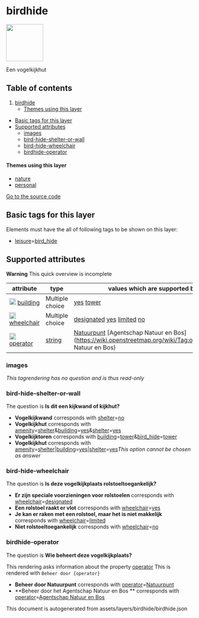 

 birdhide 
==========



<img src='https://mapcomplete.osm.be/./assets/layers/birdhide/birdhide.svg' height="100px"> 

Een vogelkijkhut




## Table of contents

1. [birdhide](#birdhide)
      * [Themes using this layer](#themes-using-this-layer)
  - [Basic tags for this layer](#basic-tags-for-this-layer)
  - [Supported attributes](#supported-attributes)
    + [images](#images)
    + [bird-hide-shelter-or-wall](#bird-hide-shelter-or-wall)
    + [bird-hide-wheelchair](#bird-hide-wheelchair)
    + [birdhide-operator](#birdhide-operator)










#### Themes using this layer 





  - [nature](https://mapcomplete.osm.be/nature)
  - [personal](https://mapcomplete.osm.be/personal)


[Go to the source code](../assets/layers/birdhide/birdhide.json)



 Basic tags for this layer 
---------------------------



Elements must have the all of following tags to be shown on this layer:



  - <a href='https://wiki.openstreetmap.org/wiki/Key:leisure' target='_blank'>leisure</a>=<a href='https://wiki.openstreetmap.org/wiki/Tag:leisure%3Dbird_hide' target='_blank'>bird_hide</a>




 Supported attributes 
----------------------



**Warning** This quick overview is incomplete



attribute | type | values which are supported by this layer
----------- | ------ | ------------------------------------------
[<img src='https://mapcomplete.osm.be/assets/svg/statistics.svg' height='18px'>](https://taginfo.openstreetmap.org/keys/building#values) [building](https://wiki.openstreetmap.org/wiki/Key:building) | Multiple choice | [](https://wiki.openstreetmap.org/wiki/Tag:building%3D) [yes](https://wiki.openstreetmap.org/wiki/Tag:building%3Dyes) [tower](https://wiki.openstreetmap.org/wiki/Tag:building%3Dtower)
[<img src='https://mapcomplete.osm.be/assets/svg/statistics.svg' height='18px'>](https://taginfo.openstreetmap.org/keys/wheelchair#values) [wheelchair](https://wiki.openstreetmap.org/wiki/Key:wheelchair) | Multiple choice | [designated](https://wiki.openstreetmap.org/wiki/Tag:wheelchair%3Ddesignated) [yes](https://wiki.openstreetmap.org/wiki/Tag:wheelchair%3Dyes) [limited](https://wiki.openstreetmap.org/wiki/Tag:wheelchair%3Dlimited) [no](https://wiki.openstreetmap.org/wiki/Tag:wheelchair%3Dno)
[<img src='https://mapcomplete.osm.be/assets/svg/statistics.svg' height='18px'>](https://taginfo.openstreetmap.org/keys/operator#values) [operator](https://wiki.openstreetmap.org/wiki/Key:operator) | [string](../SpecialInputElements.md#string) | [Natuurpunt](https://wiki.openstreetmap.org/wiki/Tag:operator%3DNatuurpunt) [Agentschap Natuur en Bos](https://wiki.openstreetmap.org/wiki/Tag:operator%3DAgentschap Natuur en Bos)




### images 



_This tagrendering has no question and is thus read-only_





### bird-hide-shelter-or-wall 



The question is **Is dit een kijkwand of kijkhut?**





  - **Vogelkijkwand** corresponds with <a href='https://wiki.openstreetmap.org/wiki/Key:shelter' target='_blank'>shelter</a>=<a href='https://wiki.openstreetmap.org/wiki/Tag:shelter%3Dno' target='_blank'>no</a>
  - **Vogelkijkhut** corresponds with <a href='https://wiki.openstreetmap.org/wiki/Key:amenity' target='_blank'>amenity</a>=<a href='https://wiki.openstreetmap.org/wiki/Tag:amenity%3Dshelter' target='_blank'>shelter</a>&<a href='https://wiki.openstreetmap.org/wiki/Key:building' target='_blank'>building</a>=<a href='https://wiki.openstreetmap.org/wiki/Tag:building%3Dyes' target='_blank'>yes</a>&<a href='https://wiki.openstreetmap.org/wiki/Key:shelter' target='_blank'>shelter</a>=<a href='https://wiki.openstreetmap.org/wiki/Tag:shelter%3Dyes' target='_blank'>yes</a>
  - **Vogelkijktoren** corresponds with <a href='https://wiki.openstreetmap.org/wiki/Key:building' target='_blank'>building</a>=<a href='https://wiki.openstreetmap.org/wiki/Tag:building%3Dtower' target='_blank'>tower</a>&<a href='https://wiki.openstreetmap.org/wiki/Key:bird_hide' target='_blank'>bird_hide</a>=<a href='https://wiki.openstreetmap.org/wiki/Tag:bird_hide%3Dtower' target='_blank'>tower</a>
  - **Vogelkijkhut** corresponds with <a href='https://wiki.openstreetmap.org/wiki/Key:amenity' target='_blank'>amenity</a>=<a href='https://wiki.openstreetmap.org/wiki/Tag:amenity%3Dshelter' target='_blank'>shelter</a>|<a href='https://wiki.openstreetmap.org/wiki/Key:building' target='_blank'>building</a>=<a href='https://wiki.openstreetmap.org/wiki/Tag:building%3Dyes' target='_blank'>yes</a>|<a href='https://wiki.openstreetmap.org/wiki/Key:shelter' target='_blank'>shelter</a>=<a href='https://wiki.openstreetmap.org/wiki/Tag:shelter%3Dyes' target='_blank'>yes</a>_This option cannot be chosen as answer_




### bird-hide-wheelchair 



The question is **Is deze vogelkijkplaats rolstoeltoegankelijk?**





  - **Er zijn speciale voorzieningen voor rolstoelen** corresponds with <a href='https://wiki.openstreetmap.org/wiki/Key:wheelchair' target='_blank'>wheelchair</a>=<a href='https://wiki.openstreetmap.org/wiki/Tag:wheelchair%3Ddesignated' target='_blank'>designated</a>
  - **Een rolstoel raakt er vlot** corresponds with <a href='https://wiki.openstreetmap.org/wiki/Key:wheelchair' target='_blank'>wheelchair</a>=<a href='https://wiki.openstreetmap.org/wiki/Tag:wheelchair%3Dyes' target='_blank'>yes</a>
  - **Je kan er raken met een rolstoel, maar het is niet makkelijk** corresponds with <a href='https://wiki.openstreetmap.org/wiki/Key:wheelchair' target='_blank'>wheelchair</a>=<a href='https://wiki.openstreetmap.org/wiki/Tag:wheelchair%3Dlimited' target='_blank'>limited</a>
  - **Niet rolstoeltoegankelijk** corresponds with <a href='https://wiki.openstreetmap.org/wiki/Key:wheelchair' target='_blank'>wheelchair</a>=<a href='https://wiki.openstreetmap.org/wiki/Tag:wheelchair%3Dno' target='_blank'>no</a>




### birdhide-operator 



The question is **Wie beheert deze vogelkijkplaats?**

This rendering asks information about the property  [operator](https://wiki.openstreetmap.org/wiki/Key:operator) 
This is rendered with `Beheer door {operator}`



  - **Beheer door Natuurpunt** corresponds with <a href='https://wiki.openstreetmap.org/wiki/Key:operator' target='_blank'>operator</a>=<a href='https://wiki.openstreetmap.org/wiki/Tag:operator%3DNatuurpunt' target='_blank'>Natuurpunt</a>
  - **Beheer door het Agentschap Natuur en Bos ** corresponds with <a href='https://wiki.openstreetmap.org/wiki/Key:operator' target='_blank'>operator</a>=<a href='https://wiki.openstreetmap.org/wiki/Tag:operator%3DAgentschap Natuur en Bos' target='_blank'>Agentschap Natuur en Bos</a>
 

This document is autogenerated from assets/layers/birdhide/birdhide.json